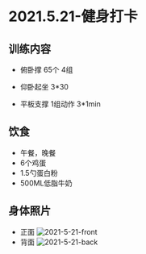 # 2021.5.21-健身打卡
## 训练内容

- 俯卧撑 
65个 4组

- 仰卧起坐
3*30

- 平板支撑
1组动作 3*1min

## 饮食
- 午餐，晚餐
- 6个鸡蛋
- 1.5勺蛋白粉
- 500ML低脂牛奶

## 身体照片
- 正面
![2021-5-21-front](https://ipfs.io/ipfs/Qmb5VHhYwthZDecB2cuqvXT6EMbkMDDT8y1Qd23B7LzoAA/2021-5-21-workout-front.jpeg)
- 背面
![2021-5-21-back](https://ipfs.io/ipfs/Qmb5VHhYwthZDecB2cuqvXT6EMbkMDDT8y1Qd23B7LzoAA/2021-5-21-workout-back.jpeg)
